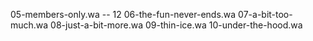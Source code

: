 05-members-only.wa -- 12
06-the-fun-never-ends.wa
07-a-bit-too-much.wa
08-just-a-bit-more.wa
09-thin-ice.wa
10-under-the-hood.wa
